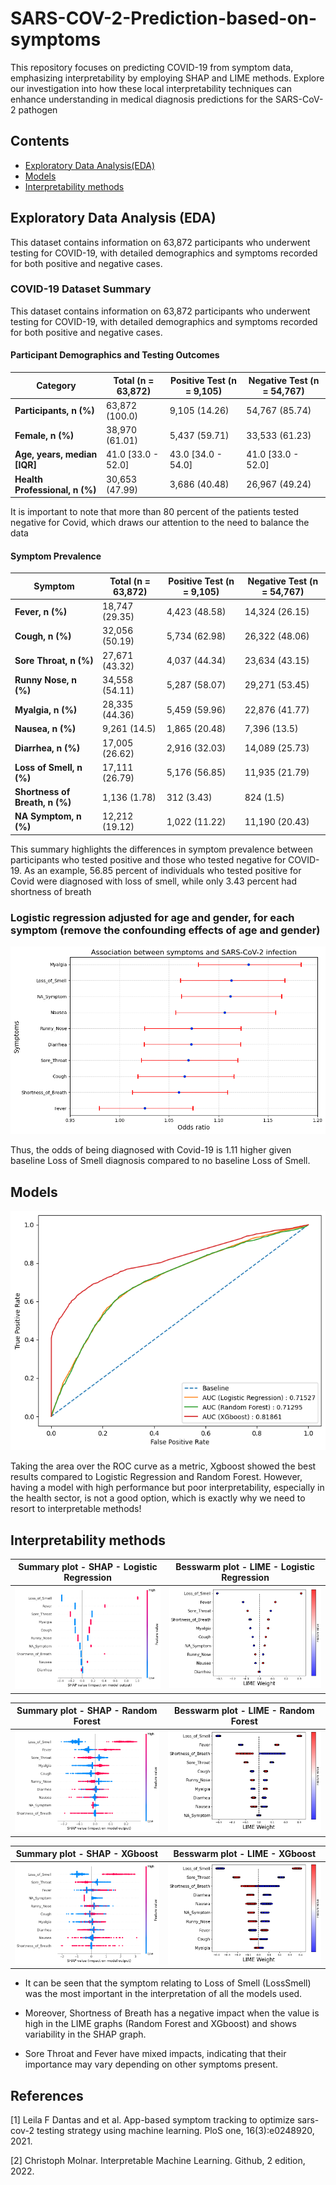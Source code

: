 # SARS-COV-2-Prediction-based-on-symptoms
This repository focuses on predicting COVID-19 from symptom data, emphasizing interpretability by employing SHAP and LIME methods. Explore our investigation into how these local interpretability techniques can enhance understanding in medical diagnosis predictions for the SARS-CoV-2 pathogen

## Contents
- [Exploratory Data Analysis(EDA)](#Exploratory_Data_Analysis(EDA))
- [Models](#models)
- [Interpretability methods](#Interpretability_methods)

## Exploratory Data Analysis (EDA)

This dataset contains information on 63,872 participants who underwent testing for COVID-19, with detailed demographics and symptoms recorded for both positive and negative cases.

### COVID-19 Dataset Summary

This dataset contains information on 63,872 participants who underwent testing for COVID-19, with detailed demographics and symptoms recorded for both positive and negative cases.

#### Participant Demographics and Testing Outcomes

| Category                 | Total (n = 63,872) | Positive Test (n = 9,105) | Negative Test (n = 54,767) |
|--------------------------|--------------------|----------------------------|----------------------------|
| **Participants, n (%)**  | 63,872 (100.0)     | 9,105 (14.26)              | 54,767 (85.74)             |
| **Female, n (%)**        | 38,970 (61.01)     | 5,437 (59.71)              | 33,533 (61.23)             |
| **Age, years, median [IQR]** | 41.0 [33.0 - 52.0] | 43.0 [34.0 - 54.0]        | 41.0 [33.0 - 52.0]         |
| **Health Professional, n (%)** | 30,653 (47.99) | 3,686 (40.48)              | 26,967 (49.24)             |

It is important to note that more than 80 percent of the patients tested negative for Covid, which draws our attention to the need to balance the data

#### Symptom Prevalence

| Symptom                  | Total (n = 63,872) | Positive Test (n = 9,105) | Negative Test (n = 54,767) |
|--------------------------|--------------------|----------------------------|----------------------------|
| **Fever, n (%)**         | 18,747 (29.35)     | 4,423 (48.58)              | 14,324 (26.15)             |
| **Cough, n (%)**         | 32,056 (50.19)     | 5,734 (62.98)              | 26,322 (48.06)             |
| **Sore Throat, n (%)**   | 27,671 (43.32)     | 4,037 (44.34)              | 23,634 (43.15)             |
| **Runny Nose, n (%)**    | 34,558 (54.11)     | 5,287 (58.07)              | 29,271 (53.45)             |
| **Myalgia, n (%)**       | 28,335 (44.36)     | 5,459 (59.96)              | 22,876 (41.77)             |
| **Nausea, n (%)**        | 9,261 (14.5)       | 1,865 (20.48)              | 7,396 (13.5)               |
| **Diarrhea, n (%)**      | 17,005 (26.62)     | 2,916 (32.03)              | 14,089 (25.73)             |
| **Loss of Smell, n (%)** | 17,111 (26.79)     | 5,176 (56.85)              | 11,935 (21.79)             |
| **Shortness of Breath, n (%)** | 1,136 (1.78)  | 312 (3.43)                | 824 (1.5)                  |
| **NA Symptom, n (%)**    | 12,212 (19.12)     | 1,022 (11.22)              | 11,190 (20.43)             |

This summary highlights the differences in symptom prevalence between participants who tested positive and those who tested negative for COVID-19. As an example, 56.85 percent of individuals who tested positive for Covid were diagnosed with loss of smell, while only 3.43 percent had shortness of breath

### Logistic regression adjusted for age and gender, for each symptom (remove the confounding effects of age and gender)

![Odds_ratios](Assets\Association_symptoms_COVID-19.png)

Thus, the odds of being diagnosed with Covid-19 is 1.11 higher given baseline Loss of Smell diagnosis compared to no baseline Loss of Smell.

## Models

![AUC_ROC_curve](Assets\roc_models.png)

Taking the area over the ROC curve as a metric, Xgboost showed the best results compared to Logistic Regression and Random Forest. However, having a model with high performance but poor interpretability, especially in the health sector, is not a good option, which is exactly why we need to resort to interpretable methods!

## Interpretability methods


| Summary plot - SHAP - Logistic Regression | Besswarm plot - LIME - Logistic Regression |
|------------------------------------------|------------------------------------------|
| ![Summary_plot_SHAP_Logistic_Regression](Assets/shap_LR.png) | ![Besswarm_plot_LIME_Logistic_Regression](Assets/Lime_LR.png) |

| Summary plot - SHAP - Random Forest | Besswarm plot - LIME - Random Forest |
|------------------------------------------|------------------------------------------|
| ![Summary_plot_SHAP_RF](Assets\shap_RF.png) | ![Besswarm_plot_LIME_RF](Assets\Lime_RF.png) |

| Summary plot - SHAP - XGboost | Besswarm plot - LIME - XGboost |
|------------------------------------------|------------------------------------------|
| ![Summary_plot_SHAP_xgb](Assets\shap_xgb.png) | ![Besswarm_plot_LIME_xgb](Assets\Lime_xgb.png) |

- It can be seen that the symptom relating to Loss of Smell (LossSmell) was the most important in the interpretation of all the models used.

- Moreover, Shortness of Breath has a negative impact when the value is high in the LIME graphs (Random Forest and XGboost) and shows variability in the SHAP graph.

- Sore Throat and Fever have mixed impacts, indicating that their importance may vary depending on other symptoms present.

## References

[1] Leila F Dantas and et al. App-based symptom tracking to optimize sars-cov-2 testing strategy
using machine learning. PloS one, 16(3):e0248920, 2021.

[2] Christoph Molnar. Interpretable Machine Learning. Github, 2 edition, 2022.